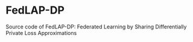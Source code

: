 # FedLAP-DP
Source code of FedLAP-DP: Federated Learning by Sharing Differentially Private Loss Approximations

